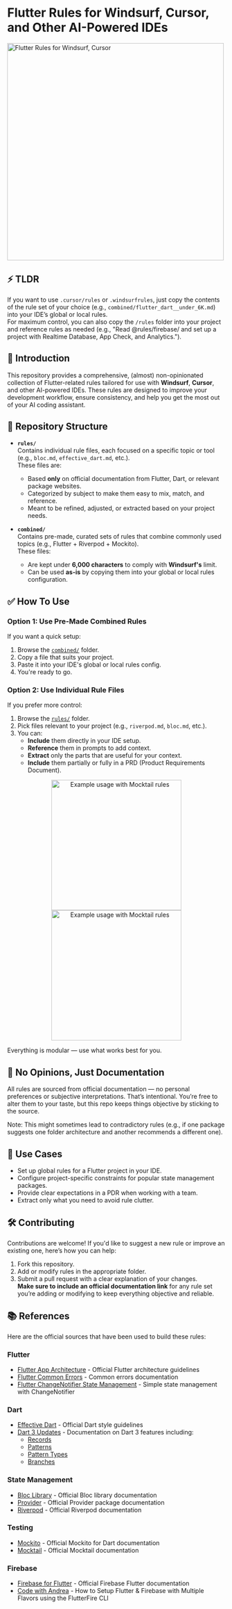 # Flutter Rules for Windsurf, Cursor, and Other AI-Powered IDEs

<img src="media/flutter_ai_rules.png" width="500" alt="Flutter Rules for Windsurf, Cursor">

## ⚡ TLDR

If you want to use `.cursor/rules` or `.windsurfrules`, just copy the contents of the rule set of your choice (e.g., `combined/flutter_dart__under_6K.md`) into your IDE’s global or local rules.  
For maximum control, you can also copy the `/rules` folder into your project and reference rules as needed (e.g., "Read @rules/firebase/ and set up a project with Realtime Database, App Check, and Analytics.").

## 🚀 Introduction

This repository provides a comprehensive, (almost) non-opinionated collection of Flutter-related rules tailored for use with **Windsurf**, **Cursor**, and other AI-powered IDEs. These rules are designed to improve your development workflow, ensure consistency, and help you get the most out of your AI coding assistant.

## 📁 Repository Structure

- **`rules/`**  
  Contains individual rule files, each focused on a specific topic or tool (e.g., `bloc.md`, `effective_dart.md`, etc.).  
  These files are:
    - Based **only** on official documentation from Flutter, Dart, or relevant package websites.
    - Categorized by subject to make them easy to mix, match, and reference.
    - Meant to be refined, adjusted, or extracted based on your project needs.

- **`combined/`**  
  Contains pre-made, curated sets of rules that combine commonly used topics (e.g., Flutter + Riverpod + Mockito).  
  These files:
    - Are kept under **6,000 characters** to comply with **Windsurf's** limit.
    - Can be used **as-is** by copying them into your global or local rules configuration.

## ✅ How To Use

### Option 1: Use Pre-Made Combined Rules

If you want a quick setup:

1. Browse the [`combined/`](./combined) folder.
2. Copy a file that suits your project.
3. Paste it into your IDE's global or local rules config.
4. You're ready to go.

### Option 2: Use Individual Rule Files

If you prefer more control:

1. Browse the [`rules/`](./rules) folder.
2. Pick files relevant to your project (e.g., `riverpod.md`, `bloc.md`, etc.).
3. You can:
    - **Include** them directly in your IDE setup.
    - **Reference** them in prompts to add context.
    - **Extract** only the parts that are useful for your context.
    - **Include** them partially or fully in a PRD (Product Requirements Document).

<div align="center">
  <img src="media/mocktail_md_01.png" width="300" alt="Example usage with Mocktail rules">
  <img src="media/mocktail_md_02.png" width="300" alt="Example usage with Mocktail rules">
</div>

Everything is modular — use what works best for you.

## 📏 No Opinions, Just Documentation

All rules are sourced from official documentation — no personal preferences or subjective interpretations. That’s intentional. You’re free to alter them to your taste, but this repo keeps things objective by sticking to the source.

Note: This might sometimes lead to contradictory rules (e.g., if one package suggests one folder architecture and another recommends a different one).

## 📌 Use Cases

- Set up global rules for a Flutter project in your IDE.
- Configure project-specific constraints for popular state management packages.
- Provide clear expectations in a PDR when working with a team.
- Extract only what you need to avoid rule clutter.

## 🛠️ Contributing

Contributions are welcome! If you'd like to suggest a new rule or improve an existing one, here’s how you can help:

1. Fork this repository.
2. Add or modify rules in the appropriate folder.
3. Submit a pull request with a clear explanation of your changes.  
   **Make sure to include an official documentation link** for any rule set you’re adding or modifying to keep everything objective and reliable.

## 📚 References

Here are the official sources that have been used to build these rules:

### Flutter
- [Flutter App Architecture](https://docs.flutter.dev/app-architecture) - Official Flutter architecture guidelines
- [Flutter Common Errors](https://docs.flutter.dev/testing/common-errors) - Common errors documentation
- [Flutter ChangeNotifier State Management](https://docs.flutter.dev/data-and-backend/state-mgmt/simple) - Simple state management with ChangeNotifier

### Dart
- [Effective Dart](https://dart.dev/effective-dart) - Official Dart style guidelines
- [Dart 3 Updates](https://dart.dev/language) - Documentation on Dart 3 features including:
  - [Records](https://dart.dev/language/records)
  - [Patterns](https://dart.dev/language/patterns)
  - [Pattern Types](https://dart.dev/language/pattern-types)
  - [Branches](https://dart.dev/language/branches)

### State Management
- [Bloc Library](https://bloclibrary.dev/) - Official Bloc library documentation
- [Provider](https://pub.dev/packages/provider) - Official Provider package documentation
- [Riverpod](https://riverpod.dev/) - Official Riverpod documentation

### Testing
- [Mockito](https://pub.dev/packages/mockito) - Official Mockito for Dart documentation
- [Mocktail](https://pub.dev/packages/mocktail) - Official Mocktail documentation

### Firebase
- [Firebase for Flutter](https://firebase.google.com/docs/flutter/setup) - Official Firebase Flutter documentation
- [Code with Andrea](https://codewithandrea.com/articles/flutter-firebase-multiple-flavors-flutterfire-cli/) - How to Setup Flutter & Firebase with Multiple Flavors using the FlutterFire CLI
